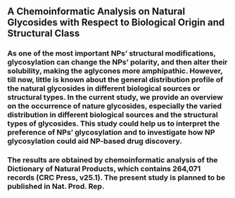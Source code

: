 ## A Chemoinformatic Analysis on Natural Glycosides with Respect to Biological Origin and Structural Class

###  As one of the most important NPs’ structural modifications, glycosylation can change the NPs’ polarity, and then alter their solubility, making the aglycones more amphipathic. However, till now, little is known about the general distribution profile of the natural glycosides in different biological sources or structural types. In the current study, we provide an overview on the occurrence of nature glycosides, especially the varied distribution in different biological sources and the structural types of glycosides. This study could help us to interpret the preference of NPs’ glycosylation and to investigate how NP glycosylation could aid NP-based drug discovery.
### The results are obtained by chemoinformatic analysis of the Dictionary of Natural Products, which contains 264,071 records (CRC Press, v25.1). The present study is planned to be published in Nat. Prod. Rep.
